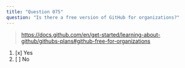 ```yaml
---
title: "Question 075"
question: "Is there a free version of GitHub for organizations?"
---
```


> https://docs.github.com/en/get-started/learning-about-github/githubs-plans#github-free-for-organizations
1. [x] Yes
1. [ ] No
